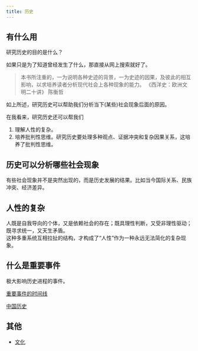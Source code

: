 ```yaml
---
title: 历史
---
```


## 有什么用
研究历史的目的是什么？

如果只是为了知道曾经发生了什么，那直接从网上搜索就好了。

> 本书所注重的，一为说明各种史迹的背景，一为史迹的因果，及彼此的相互影响，以求培养读者分析现代社会上各种现象的能力。
> 《西洋史：欧洲文明二十讲》 陈衡哲

如上所述，研究历史可以帮助我们分析当下(某些)社会现象后面的原因。

在我看来，研究历史还可以帮我们
1. 理解人性的复杂。
2. 培养批判性思维。研究历史要处理多种观点、证据冲突和复杂因果关系，这培养了批判性思维。

## 历史可以分析哪些社会现象
有些社会现象并不是突然出现的，而是历史发展的结果。比如当今国际关系、民族冲突、经济差异。

## 人性的复杂
人既是自我导向的个体，又是依赖社会的存在；既具理性判断，又受非理性驱动；既寻求统一，又天生矛盾。  
这种多重系统互相拉扯的结构，才构成了“人性”作为一种永远无法简化的复杂现象。

## 什么是重要事件
极大影响历史进程的事件。

[重要事件的时间线](../t/time-line.md)

[中国历史](./history-china.md)

## 其他
* [文化](../c/culture.md)
